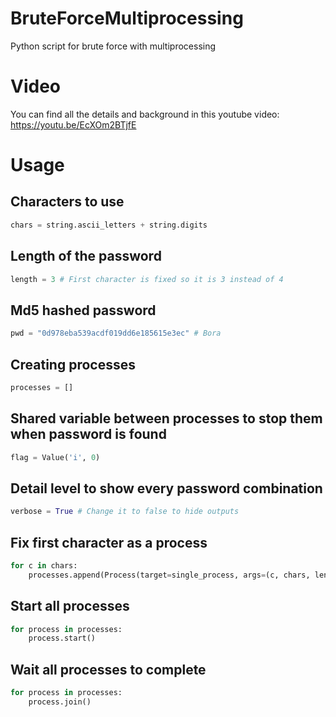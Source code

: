# BruteForceMultiprocessing
Python script for brute force with multiprocessing

# Video
You can find all the details and background in this youtube video:
https://youtu.be/EcXOm2BTjfE

# Usage
## Characters to use
```python
chars = string.ascii_letters + string.digits
```
## Length of the password
```python
length = 3 # First character is fixed so it is 3 instead of 4
```
## Md5 hashed password
```python
pwd = "0d978eba539acdf019dd6e185615e3ec" # Bora
```
## Creating processes
```python
processes = []
```
## Shared variable between processes to stop them when password is found
```python
flag = Value('i', 0)
```
## Detail level to show every password combination
```python
verbose = True # Change it to false to hide outputs
```
## Fix first character as a process
```python
for c in chars:
    processes.append(Process(target=single_process, args=(c, chars, length, pwd, flag, verbose)))
```
## Start all processes
```python
for process in processes:
    process.start()
```
## Wait all processes to complete
```python
for process in processes:
    process.join()
```
